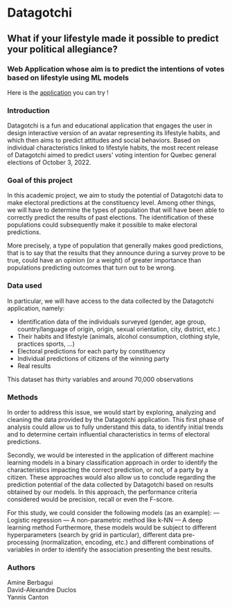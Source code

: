 # Datagotchi

## What if your lifestyle made it possible to predict your political allegiance?


### Web Application whose aim is to predict the intentions of votes based on lifestyle using ML models

Here is the [application](https://datagotchi.com/) you can try ! 

### Introduction
Datagotchi is a fun and educational application that engages the user in design
interactive version of an avatar representing its lifestyle habits, and which then aims to predict attitudes and
social behaviors. Based on individual characteristics linked to lifestyle habits, the most
recent release of Datagotchi aimed to predict users' voting intention for Quebec general elections of October 3, 2022.


### Goal of this project
In this academic project, we aim to study the potential of Datagotchi data to make electoral predictions at the constituency level. Among other things, we will have to determine the types of population that will have been able to correctly predict the results of past elections.
The identification of these populations could subsequently make it possible to make electoral predictions.

More precisely, a type of population that generally makes good predictions, that is to say that the
results that they announce during a survey prove to be true, could have an opinion (or a weight) of greater importance than populations predicting outcomes that turn out to be wrong.

### Data used
In particular, we will have access to the data collected by the Datagotchi application, namely:
-  Identification data of the individuals surveyed (gender, age group, country/language of origin,
origin, sexual orientation, city, district, etc.)
- Their habits and lifestyle (animals, alcohol consumption, clothing style, practices
sports, ...)
- Electoral predictions for each party by constituency
- Individual predictions of citizens of the winning party
- Real results

This dataset has thirty variables and around 70,000 observations


### Methods

In order to address this issue, we would start by exploring, analyzing and cleaning the data provided by the Datagotchi application. This first phase of analysis could allow us to fully understand this data, to identify initial trends and to determine certain influential characteristics in terms of electoral predictions.

Secondly, we would be interested in the application of different machine learning models in a binary classification approach in order to identify the characteristics impacting the correct prediction, or not, of a party by a citizen. These approaches would also allow us to conclude regarding the prediction potential of the data collected by Datagotchi based on
results obtained by our models. In this approach, the performance criteria considered would be precision, recall or even the F-score.


For this study, we could consider the following models (as an example):
— Logistic regression
— A non-parametric method like k-NN
— A deep learning method
Furthermore, these models would be subject to different hyperparameters (search by grid in particular),
different data pre-processing (normalization, encoding, etc.) and different combinations
of variables in order to identify the association presenting the best results.


### Authors
Amine Berbagui <br>
David-Alexandre Duclos <br>
Yannis Canton
